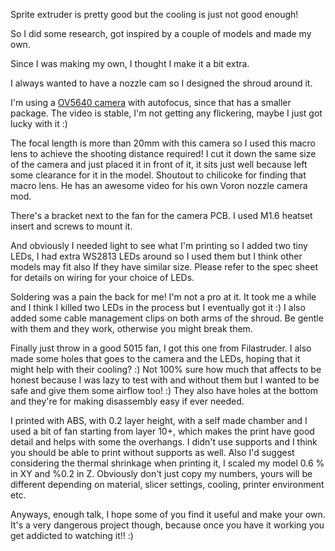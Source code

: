 Sprite extruder is pretty good but the cooling is just not good enough!

So I did some research, got inspired by a couple of models and made my own.

Since I was making my own, I thought I make it a bit extra.

I always wanted to have a nozzle cam so I designed the shroud around it.

I'm using a [OV5640 camera](https://www.aliexpress.us/item/3256804790797706.html?spm=a2g0o.order_list.order_list_main.21.7e001802xt1yaI&gatewayAdapt=glo2usa) with autofocus, since that has a smaller package. The video is stable, I'm not getting any flickering, maybe I just got lucky with it :)

The focal length is more than 20mm with this camera so I used this macro lens to achieve the shooting distance required! I cut it down the same size of the camera and just placed it in front of it, it sits just well because left some clearance for it in the model. Shoutout to chilicoke for finding that macro lens. He has an awesome video for his own Voron nozzle camera mod.

There's a bracket next to the fan for the camera PCB. I used M1.6 heatset insert and screws to mount it.

And obviously I needed light to see what I'm printing so I added two tiny LEDs, I had extra WS2813 LEDs around so I used them but I think other models may fit also If they have similar size. Please refer to the spec sheet for details on wiring for your choice of LEDs.

Soldering was a pain the back for me! I'm not a pro at it. It took me a while and I think I killed two LEDs in the process but I eventually got it :) I also added some cable management clips on both arms of the shroud. Be gentle with them and they work, otherwise you might break them.

Finally just throw in a good 5015 fan, I got this one from Filastruder. I also made some holes that goes to the camera and the LEDs, hoping that it might help with their cooling? :) Not 100% sure how much that affects to be honest because I was lazy to test with and without them but I wanted to be safe and give them some airflow too! :) They also have holes at the bottom and they're for making disassembly easy if ever needed.

I printed with ABS, with 0.2 layer height, with a self made chamber and I used a bit of fan starting from layer 10+, which makes the print have good detail and helps with some the overhangs. I didn't use supports and I think you should be able to print without supports as well. Also I'd suggest considering the thermal shrinkage when printing it, I scaled my model 0.6 % in XY and %0.2 in Z. Obviously don't just copy my numbers, yours will be different depending on material, slicer settings, cooling, printer environment etc.

Anyways, enough talk, I hope some of you find it useful and make your own. It's a very dangerous project though, because once you have it working you get addicted to watching it!! :)
